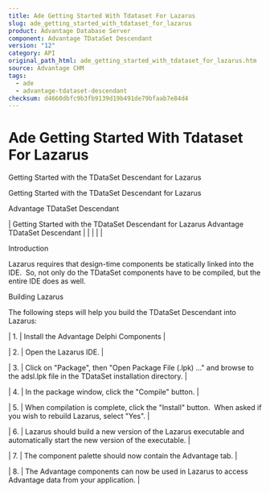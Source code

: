 ```yaml
---
title: Ade Getting Started With Tdataset For Lazarus
slug: ade_getting_started_with_tdataset_for_lazarus
product: Advantage Database Server
component: Advantage TDataSet Descendant
version: "12"
category: API
original_path_html: ade_getting_started_with_tdataset_for_lazarus.htm
source: Advantage CHM
tags:
  - ade
  - advantage-tdataset-descendant
checksum: d4660dbfc9b3fb9139d19b491de79bfaab7e84d4
---
```


# Ade Getting Started With Tdataset For Lazarus

Getting Started with the TDataSet Descendant for Lazarus

Getting Started with the TDataSet Descendant for Lazarus

Advantage TDataSet Descendant

| Getting Started with the TDataSet Descendant for Lazarus  Advantage TDataSet Descendant |  |  |  |  |

Introduction

Lazarus requires that design-time components be statically linked into the IDE.  So, not only do the TDataSet components have to be compiled, but the entire IDE does as well.

Building Lazarus

The following steps will help you build the TDataSet Descendant into Lazarus:

| 1. | Install the Advantage Delphi Components |

| 2. | Open the Lazarus IDE. |

| 3. | Click on "Package", then "Open Package File (.lpk) ..." and browse to the adsl.lpk file in the TDataSet installation directory. |

| 4. | In the package window, click the "Compile" button. |

| 5. | When compilation is complete, click the "Install" button.  When asked if you wish to rebuild Lazarus, select "Yes". |

| 6. | Lazarus should build a new version of the Lazarus executable and automatically start the new version of the executable. |

| 7. | The component palette should now contain the Advantage tab. |

| 8. | The Advantage components can now be used in Lazarus to access Advantage data from your application. |
